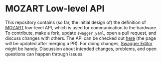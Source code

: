 # MOZART Low-level API

This repository contains (so far, the initial design of) the definition of [MOZART](https://mozart-robotics.eu/) low-level API, which is used for communication to the hardware. To contribute, make a fork, update `swagger.yaml`, open a pull request, and discuss changes with others. The API can be checked out [here](https://robofit.github.io/mozart-api-low/) (the page will be updated after merging a PR). For doing changes, [Swagger Editor](https://editor.swagger.io/) might be handy. Discussion about intended changes, problems, and open questions can happen through issues.
